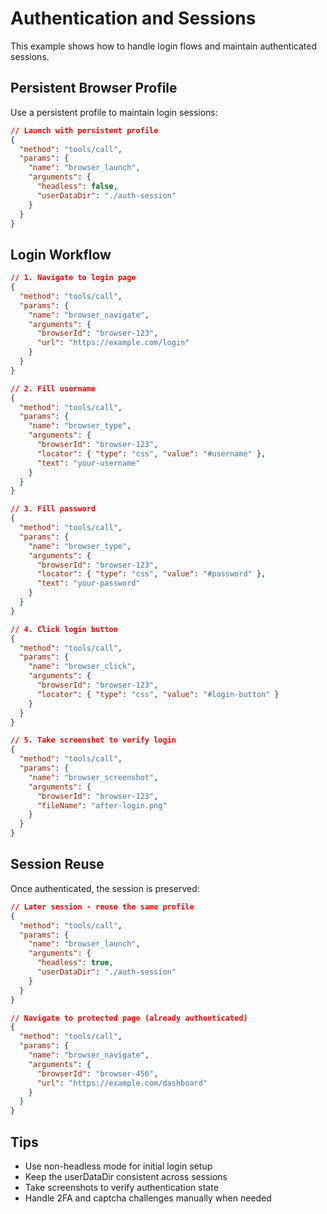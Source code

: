# Authentication and Sessions

This example shows how to handle login flows and maintain authenticated sessions.

## Persistent Browser Profile

Use a persistent profile to maintain login sessions:

```json
// Launch with persistent profile
{
  "method": "tools/call",
  "params": {
    "name": "browser_launch",
    "arguments": {
      "headless": false,
      "userDataDir": "./auth-session"
    }
  }
}
```

## Login Workflow

```json
// 1. Navigate to login page
{
  "method": "tools/call",
  "params": {
    "name": "browser_navigate",
    "arguments": {
      "browserId": "browser-123",
      "url": "https://example.com/login"
    }
  }
}

// 2. Fill username
{
  "method": "tools/call",
  "params": {
    "name": "browser_type",
    "arguments": {
      "browserId": "browser-123",
      "locator": { "type": "css", "value": "#username" },
      "text": "your-username"
    }
  }
}

// 3. Fill password
{
  "method": "tools/call",
  "params": {
    "name": "browser_type",
    "arguments": {
      "browserId": "browser-123",
      "locator": { "type": "css", "value": "#password" },
      "text": "your-password"
    }
  }
}

// 4. Click login button
{
  "method": "tools/call",
  "params": {
    "name": "browser_click",
    "arguments": {
      "browserId": "browser-123",
      "locator": { "type": "css", "value": "#login-button" }
    }
  }
}

// 5. Take screenshot to verify login
{
  "method": "tools/call",
  "params": {
    "name": "browser_screenshot",
    "arguments": {
      "browserId": "browser-123",
      "fileName": "after-login.png"
    }
  }
}
```

## Session Reuse

Once authenticated, the session is preserved:

```json
// Later session - reuse the same profile
{
  "method": "tools/call",
  "params": {
    "name": "browser_launch",
    "arguments": {
      "headless": true,
      "userDataDir": "./auth-session"
    }
  }
}

// Navigate to protected page (already authenticated)
{
  "method": "tools/call",
  "params": {
    "name": "browser_navigate",
    "arguments": {
      "browserId": "browser-456",
      "url": "https://example.com/dashboard"
    }
  }
}
```

## Tips

- Use non-headless mode for initial login setup
- Keep the userDataDir consistent across sessions
- Take screenshots to verify authentication state
- Handle 2FA and captcha challenges manually when needed
